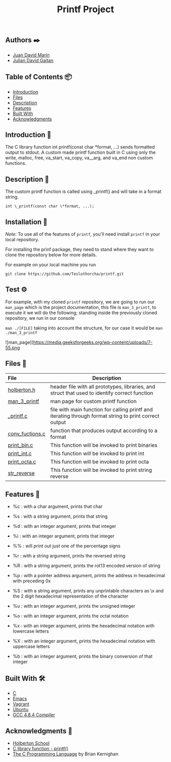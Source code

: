 <h1 align ="center"> Printf Project </h1><br>

## Authors ✒️

* [Juan David Marin](https://twitter.com/Teslothorcha)
* [Julian David Gaitan](https://twitter.com/JulianDavidG07)

## Table of Contents 📦

- [Introduction](#introduction)
- [Files](#files)
- [Description](#description)
- [Features](#features)
- [Built With](#built-with)
- [Acknowledgments](#acknowledgments)

## Introduction 📌

The C library function int printf(const char *format, ...) sends formatted output to stdout.
A custom made printf function built in C using only the write, malloc, free, va_start, va_copy, va__arg, and va_end non custom functions.

## Description 📖

The custom printf function is called using \_printf() and will take in a format string.

```
int \_printf(const char \*format, ...);
```
## Installation 🚀

_Note:_ To use all of the features of `printf`, you'll need
install `printf` in your local repository.

For installing
the prinf package, they need to stand where they want to clone the repository below for more details.

For example on your local machine you run 
```
git clone https://github.com/Teslothorcha/printf.git
```

## Test ⚙️
For example, with my cloned ```printf``` repository, we are going to run our ```man_page``` which is the project documentation, this file is ```man_3_printf```, to execute it we will do the following; standing inside the previously cloned repository, we run in our console

```man ./[FILE]``` taking into account the structure, for our case it would be ```man ./man_3_printf```

![man_page](https://media.geeksforgeeks.org/wp-content/uploads/7-55.png

## Files 📄

| File                               | Description                                                                                            |
| :---------------------------------  |------------------------------------------------------------------------------------------------------- |
|[holberton.h](./holberton.h)         | header file with all prototypes, libraries, and struct that used to identify correct function          |
|[man_3_printf](./man_3_printf)       | man page for custom printf function                                                                    |
|[_printf.c](./_printf.c)             | file with main function for calling printf and iterating through format string to print correct output |
|[conv_fuctions.c](./conv_funtions.c) | function that produces output according to a format
|[print_bin.c](./print_bin.c)         | This function will be invoked to print binaries
|[print_int.c](./print_int.c)         | This function will be invoked to print int
|[print_octa.c](./print_octa.c)       | This function will be invoked to print octa
|[str_reverse](./str_reverse)         | This function will be invoked to print string reverse

## Features 🔧

* %c : with a char argument, prints that char

* %s : with a string argument, prints that string

* %d : with an integer argument, prints that integer

* %i : with an integer argument, prints that integer

* %% : will print out just one of the percentage signs

* %r : with a string argument, prints the reversed string

* %R : with a string argument, prints the rot13 encoded version of string

* %p : with a pointer address argument, prints the address in hexadecimal with preceding 0x

* %S : with a string argument, prints any unprintable characters as \x and the 2 digit hexadecimal representation of the character

* %u : with an integer argument, prints the unsigned integer

* %o : with an integer argument, prints the octal notation

* %x : with an integer argument, prints the hexadecimal notation with lowercase letters

* %X : with an integer argument, prints the hexadecimal notation with uppercase letters

* %b : with an integer argument, prints the binary conversion of that integer


## Built With 🛠️

* [C](https://en.wikipedia.org/wiki/C_(programming_language))
* [Emacs](https://www.gnu.org/software/emacs/)
* [Vagrant](https://www.vagrantup.com/)
* [Ubuntu](https://www.ubuntu.com/)
* [GCC 4.8.4 Compiler](https://gcc.gnu.org/)

## Acknowledgments 🎁

* [Holberton School](https://www.holbertonschool.com/)
* [C library function - printf()](https://www.tutorialspoint.com/c_standard_library/c_function_printf.htm)
* [The C Programming Language](https://www.dipmat.univpm.it/~demeio/public/the_c_programming_language_2.pdf) by Brian Kernighan


